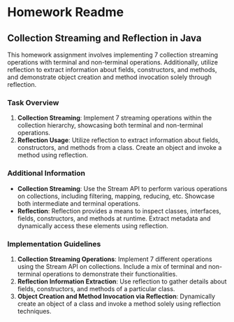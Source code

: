 # Homework Readme

## Collection Streaming and Reflection in Java

This homework assignment involves implementing 7 collection streaming operations with terminal and non-terminal operations. Additionally, utilize reflection to extract information about fields, constructors, and methods, and demonstrate object creation and method invocation solely through reflection.

### Task Overview

1. **Collection Streaming**: Implement 7 streaming operations within the collection hierarchy, showcasing both terminal and non-terminal operations.
2. **Reflection Usage**: Utilize reflection to extract information about fields, constructors, and methods from a class. Create an object and invoke a method using reflection.

### Additional Information

- **Collection Streaming**: Use the Stream API to perform various operations on collections, including filtering, mapping, reducing, etc. Showcase both intermediate and terminal operations.
- **Reflection**: Reflection provides a means to inspect classes, interfaces, fields, constructors, and methods at runtime. Extract metadata and dynamically access these elements using reflection.

### Implementation Guidelines

1. **Collection Streaming Operations**: Implement 7 different operations using the Stream API on collections. Include a mix of terminal and non-terminal operations to demonstrate their functionalities.
2. **Reflection Information Extraction**: Use reflection to gather details about fields, constructors, and methods of a particular class.
3. **Object Creation and Method Invocation via Reflection**: Dynamically create an object of a class and invoke a method solely using reflection techniques.

